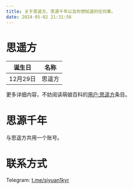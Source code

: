 ```yaml
---
title: 关于思遥方、思源千年以及你想知道的任何事。
date: 2024-05-02 21:31:58
---
```


# 思遥方

| 诞生日 | 名称 |
|--------|-----|
| 12月29日 | 思遥方 |

更多详细内容，不妨阅读萌娘百科的[用户:思遥方](https://zh.moegirl.org.cn/User:%E6%80%9D%E9%81%A5%E6%96%B9)条目。

# 思源千年

与思遥方共用一个账号。

# 联系方式

Telegram: [t.me/siyuan1kyr](https://t.me/siyuan1kyr)